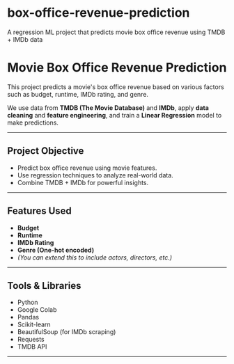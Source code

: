 
# box-office-revenue-prediction
A regression ML project that predicts movie box office revenue using TMDB + IMDb data
#  Movie Box Office Revenue Prediction 

This project predicts a movie's box office revenue based on various factors such as budget, runtime, IMDb rating, and genre.

We use data from **TMDB (The Movie Database)** and **IMDb**, apply **data cleaning** and **feature engineering**, and train a **Linear Regression** model to make predictions.

---

##  Project Objective

-  Predict box office revenue using movie features.
-  Use regression techniques to analyze real-world data.
-  Combine TMDB + IMDb for powerful insights.

---

## Features Used

- **Budget**
- **Runtime**
- **IMDb Rating**
- **Genre (One-hot encoded)**
- *(You can extend this to include actors, directors, etc.)*

---

## Tools & Libraries

- Python 
- Google Colab 
- Pandas 
- Scikit-learn 
- BeautifulSoup  (for IMDb scraping)
- Requests 
- TMDB API 

---

